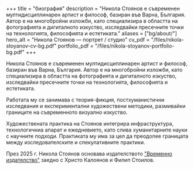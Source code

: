 +++
title = "биография"
description = "Никола Стоянов е съвременен мултидисциплинарен артист и философ, базиран във Варна, България. Автор е на многобройни изложби, като специализира в областта на фотографията и дигиталното изкуство, изследвайки пресечните точки на технологията, философията и естетиката."
aliases = ["bg/about/"]
hero_alt = "Никола Стоянов — портрет / студио"
cv_pdf = "/files/nikola-stoyanov-cv-bg.pdf"
portfolio_pdf = "/files/nikola-stoyanov-portfolio-bg.pdf"
+++

Никола Стоянов е съвременен мултидисциплинарен артист и философ, базиран във Варна, България. Автор е на многобройни изложби, като специализира в областта на фотографията и дигиталното изкуство, изследвайки пресечните точки на технологията, философията и естетиката.

Работата му се занимава с теория-фикция, постхуманистични изследвания и експериментални художествени методики, размивайки границите на съвременното визуално изкуство.

Художествената практика на Стоянов интегрира инфраструктура, технологичниа апарат и ежедневието, като слива хуманитарните науки с научните подходи. Практиката му има за цел да преодолее границата между изследователските и спекулативните практики.

През 2025 г. Никола Стоянов основава издателството ["Временно издателство"](https://www.facebook.com/temp.publishing) заедно с Христо Калоянов и Филип Стоилов.